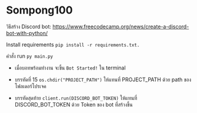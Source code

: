 # Sompong100

วิธีสร้าง Discord bot:
https://www.freecodecamp.org/news/create-a-discord-bot-with-python/

Install requirements
```pip install -r requirements.txt.```

คำสั่ง run
```py main.py```

- เมื่อบอทพร้อมทำงาน จะขึ้น ```Bot Started!``` ใน terminal

- บรรทัดที่ 15 ```os.chdir("PROJECT_PATH")``` ให้แทนที่ PROJECT_PATH ด้วย path ของโฟลเดอร์โปรเจค
- บรรทัดสุดท้าย ```client.run(DISCORD_BOT_TOKEN)``` ให้แทนที่ DISCORD_BOT_TOKEN ด้วย Token ของ bot ที่สร้างขึ้น
